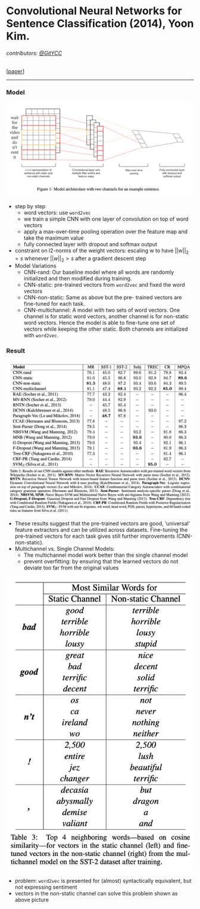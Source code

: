 # Convolutional Neural Networks for Sentence Classification (2014), Yoon Kim.

###### contributors: [@GitYCC](https://github.com/GitYCC)

\[[paper](https://arxiv.org/abs/1408.5882)\]

---

### Model

![](assets/CNN-for-sentence-classification_01.png)

- step by step
  - word vectors: use `word2vec` 
  - we train a simple CNN with one layer of convolution on top of word vectors
  - apply a max-over-time pooling operation over the feature map and take the maximum value
  - fully connected layer with dropout and softmax output
- constraint on l2-norms of the weight vectors: escaling w to have $||w||_2 = s$ whenever $||w||_2 > s$ after a gradient descent step
- Model Variations
  - CNN-rand: Our baseline model where all words are randomly initialized and then modified during training.
  - CNN-static: pre-trained vectors from `word2vec` and fixed the word vectors
  - CNN-non-static: Same as above but the pre- trained vectors are fine-tuned for each task.
  - CNN-multichannel: A model with two sets of word vectors. One channel is for static word vectors, another channel is for non-static word vectors. Hence the model is able to fine-tune one set of vectors while keeping the other static. Both channels are initialized with `word2vec`.



### Result

![](assets/CNN-for-sentence-classification_02.png)

- These results suggest that the pre-trained vectors are good, ‘universal’ feature extractors and can be utilized across datasets. Fine-tuning the pre-trained vectors for each task gives still further improvements (CNN-non-static).
- Multichannel vs. Single Channel Models:
  - The multichannel model work better than the single channel model
  - prevent overfitting:  by ensuring that the learned vectors do not deviate too far from the original values 

![](assets/CNN-for-sentence-classification_03.png)

- problem: `word2vec` is presented for (almost) syntactically equivalent, but not expressing sentiment
- vectors in the non-static channel can solve this problem shown as above picture